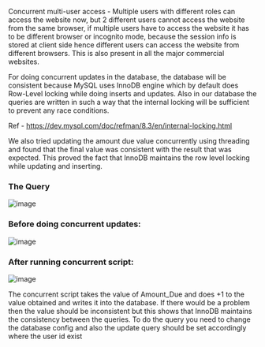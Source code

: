Concurrent multi-user access - Multiple users with different roles can access the website
now, but 2 different users cannot access the website from the same browser, if multiple
users have to access the website it has to be different browser or incognito mode, because
the session info is stored at client side hence different users can access the website from
different browsers. This is also present in all the major commercial websites.  

For doing concurrent updates in the database, the database will be consistent because
MySQL uses InnoDB engine which by default does Row-Level locking while doing inserts
and updates. Also in our database the queries are written in such a way that the internal
locking will be sufficient to prevent any race conditions.  

Ref - https://dev.mysql.com/doc/refman/8.3/en/internal-locking.html  

We also tried updating the amount due value concurrently using threading and found that the
final value was consistent with the result that was expected. This proved the fact that InnoDB
maintains the row level locking while updating and inserting.  

### The Query
![image](https://github.com/kaushal-003/LabManagementWebApp/assets/114944809/0d6395e2-c528-46c9-aab7-937614622dce)
 

### Before doing concurrent updates:
![image](https://github.com/kaushal-003/LabManagementWebApp/assets/114944809/d42e0c6e-e603-4578-8e1b-aeb6adabfe47)  

### After running concurrent script:
![image](https://github.com/kaushal-003/LabManagementWebApp/assets/114944809/725b5c1f-fea9-41ba-9189-86bf93ba9994)

The concurrent script takes the value of Amount_Due and does +1 to the value obtained and
writes it into the database. If there would be a problem then the value should be inconsistent
but this shows that InnoDB maintains the consistency between the queries.
To do the query you need to change the database config and also the update query should
be set accordingly where the user id exist





